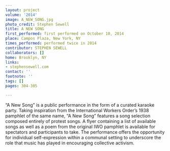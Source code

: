 ```yaml
---
layout: project
volume: '2014'
image: A_NEW_SONG.jpg
photo_credit: Stephen Sewell
title: A NEW SONG
first_performed: first performed on October 10, 2014
place: Campos Plaza, New York, NY
times_performed: performed twice in 2014
contributor: STEPHEN SEWELL
collaborators: []
home: Brooklyn, NY
links:
- stephensewell.com
contact: ''
footnote: ''
tags: []
pages: 304-305

---
```


“A New Song” is a public performance in the form of a curated karaoke party. Taking inspiration from the International Workers Order’s 1938 pamphlet of the same name, “A New Song” features a song selection composed entirely of protest songs. A flyer containing a list of available songs as well as a poem from the original IWO pamphlet is available for spectators and participants to take. The performance offers the opportunity for individual self-expression within a communal setting to underscore the role that music has played in encouraging collective activism.
